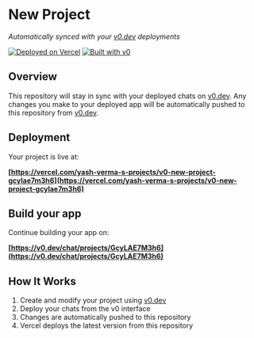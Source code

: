 # New Project

*Automatically synced with your [v0.dev](https://v0.dev) deployments*

[![Deployed on Vercel](https://img.shields.io/badge/Deployed%20on-Vercel-black?style=for-the-badge&logo=vercel)](https://vercel.com/yash-verma-s-projects/v0-new-project-gcylae7m3h6)
[![Built with v0](https://img.shields.io/badge/Built%20with-v0.dev-black?style=for-the-badge)](https://v0.dev/chat/projects/GcyLAE7M3h6)

## Overview

This repository will stay in sync with your deployed chats on [v0.dev](https://v0.dev).
Any changes you make to your deployed app will be automatically pushed to this repository from [v0.dev](https://v0.dev).

## Deployment

Your project is live at:

**[https://vercel.com/yash-verma-s-projects/v0-new-project-gcylae7m3h6](https://vercel.com/yash-verma-s-projects/v0-new-project-gcylae7m3h6)**

## Build your app

Continue building your app on:

**[https://v0.dev/chat/projects/GcyLAE7M3h6](https://v0.dev/chat/projects/GcyLAE7M3h6)**

## How It Works

1. Create and modify your project using [v0.dev](https://v0.dev)
2. Deploy your chats from the v0 interface
3. Changes are automatically pushed to this repository
4. Vercel deploys the latest version from this repository